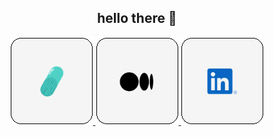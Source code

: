 <h2 align="center">hello there 👋</h2>

<p align="center">
<!--   <a href="mailto:alexbisag@pm.me">
    <img src="./assets/img/proton.png">
  </a> -->
  <a href="https://encapsulated.axbg.cloud" target="_blank">
    <img src="./assets/img/encapsulated.png">
  </a>
  <a href="https://medium.com/@axbg" target="_blank">
    <img src="./assets/img/medium.png">
  </a>
  <a href="https://www.linkedin.com/in/axbg/" target="_blank">
    <img src="./assets/img/linked.png">
  </a>
</p>
